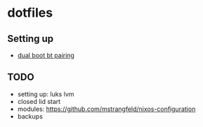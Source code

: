# dotfiles

## Setting up

- [dual boot bt pairing](https://wiki.archlinux.org/title/bluetooth#Dual_boot_pairing)

## TODO

- setting up: luks lvm
- closed lid start
- modules: https://github.com/mstrangfeld/nixos-configuration
- backups

